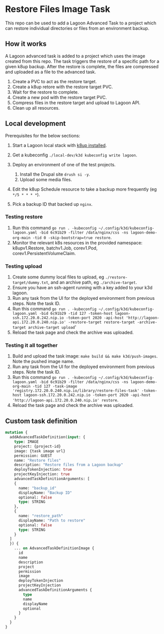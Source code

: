 # Restore Files Image Task

This repo can be used to add a Lagoon Advanced Task to a project which can restore individual
directories or files from an environment backup.

## How it works

A Lagoon advanced task is added to a project which uses the image created from this repo. The task
triggers the restore of a specific path for a given k8up backup. After the restore is complete, the
files are compressed and uploaded as a file to the advanced task.

1. Create a PVC to act as the restore target.
2. Create a k8up retore with the restore target PVC.
3. Wait for the restore to complete.
4. Create a new pod with the restore target PVC.
5. Compress files in the restore target and upload to Lagoon API.
6. Clean up all resources.

## Local development

Prerequisites for the below sections:

1. Start a Lagoon local stack with [k8up installed](https://github.com/uselagoon/lagoon/blob/main/Makefile#L495).
2. Get a kubeconfig `./local-dev/k3d kubeconfig write lagoon`.
3. Deploy an environment of one of the test projects.

   1. Install the Drupal site `drush si -y`.
   2. Upload some media files.

4. Edit the k8up Schedule resource to take a backup more frequently (eg `*/5 * * * *`).
5. Pick a backup ID that backed up `nginx`.

### Testing restore

1. Run this command `go run . -kubeconfig ~/.config/k3d/kubeconfig-lagoon.yaml -bid 6c91b29 -filter /data/nginx/css -ns lagoon-demo-org-main -tid 0 -skip-bootstrap=true restore`.
2. Monitor the relevant k8s resources in the provided namespace: k8upv1.Restore, batchv1.Job, corev1.Pod, corev1.PersistentVolumeClaim.

### Testing upload

1. Create some dummy local files to upload, eg `./restore-target/dummy.txt`, and an archive path, eg `./archive-target`.
2. Ensure you have an ssh-agent running with a key added to your k3d lagoon.
3. Run any task from the UI for the deployed environment from previous steps. Note the task ID.
4. Run this command `go run . -kubeconfig ~/.config/k3d/kubeconfig-lagoon.yaml -bid 6c91b29 -tid 127 -token-host lagoon-ssh.172.20.0.242.nip.io -token-port 2020 -api-host 'http://lagoon-api.172.20.0.240.nip.io' -restore-target restore-target -archive-target archive-target upload`'
5. Reload the task page and check the archive was uploaded.

### Testing it all together

1. Build and upload the task image: `make build && make k3d/push-images`. Note the pushed image name.
2. Run any task from the UI for the deployed environment from previous steps. Note the task ID.
3. Run this command `go run . -kubeconfig ~/.config/k3d/kubeconfig-lagoon.yaml -bid 6c91b29 -filter /data/nginx/css -ns lagoon-demo-org-main -tid 127 -task-image 'registry.172.20.0.240.nip.io/library/restore-files-task' -token-host lagoon-ssh.172.20.0.242.nip.io -token-port 2020 -api-host 'http://lagoon-api.172.20.0.240.nip.io' restore`.
4. Reload the task page and check the archive was uploaded.

## Custom task definition

```graphql
mutation {
  addAdvancedTaskDefinition(input: {
    type: IMAGE
    project: {project-id}
    image: {task image url}
    permission: GUEST
    name: "Restore files"
    description: "Restore files from a Lagoon backup"
    deployTokenInjection: true
    projectKeyInjection: true
    advancedTaskDefinitionArguments: [
    {
      name: "backup_id"
      displayName: "Backup ID"
      optional: false
      type: STRING
    },
    {
      name: "restore_path"
      displayName: "Path to restore"
      optional: false
      type: STRING
    }
  ]
  }) {
    ... on AdvancedTaskDefinitionImage {
      id
      name
      description
      project
      permission
      image
      deployTokenInjection
      projectKeyInjection
      advancedTaskDefinitionArguments {
        type
        name
        displayName
        optional
      }
    }
  }
}

```
